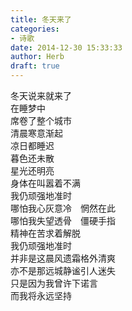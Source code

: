 ```yaml
---  
title: 冬天来了  
categories:  
- 诗歌  
date: 2014-12-30 15:33:33  
author: Herb  
draft: true
---    
```

冬天说来就来了    
在睡梦中    
席卷了整个城市    
清晨寒意渐起    
凉日都睡迟    
暮色还未散    
星光还明亮    
身体在叫嚣着不满    
我仍顽强地准时    
哪怕我心灰意冷　惘然在此    
哪怕我失望透骨　僵硬手指    
精神在苦求着解脱    
我仍顽强地准时    
并非是这晨风遗霜格外清爽    
亦不是那远城静谧引人迷失    
只是因为我曾许下诺言    
而我将永远坚持  
